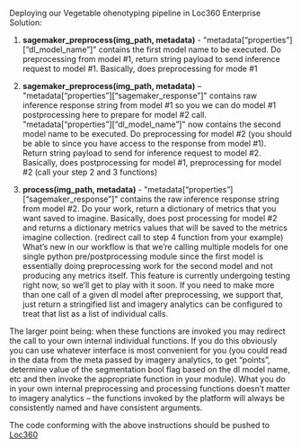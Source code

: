 

Deploying our Vegetable ohenotyping pipeline in Loc360 Enterprise Solution:


1. **sagemaker_preprocess(img_path, metadata)** - "metadata[“properties”][“dl_model_name”]" contains the first model name to be executed.  Do preprocessing from model #1, return string payload to send inference request to model #1.  Basically, does preprocessing for mode #1

2. **sagemaker_preprocess(img_path, metadata)** – "metadata[“properties”][“sagemaker_response”]" contains raw inference response string from model #1 so you we can do model #1  postprocessing here to prepare for model #2 call.  "metadata[“properties”][“dl_model_name”]" now contains the second model name to be executed.  Do preprocessing for model #2 (you should be able to since you have access to the response from model #1).  Return string payload to send for inference request to model #2.  Basically, does postprocessing for model #1, preprocessing for model #2 (call your step 2 and 3 functions)

3. **process(img_path, metadata)** - "metadata[“properties”][“sagemaker_response”]" contains the raw inference response string from model #2.  Do your work, return a dictionary of metrics that you want saved to imagine.  Basically, does post processing for model #2 and returns a dictionary metrics values that will be saved to the metrics imagine collection. (redirect call to step 4 function from your example)
What’s new in our workflow is that we’re calling multiple models for one single python pre/postprocessing module since the first model is essentially doing preprocessing work for the second model and not producing any metrics itself.  This feature is currently undergoing testing right now, so we’ll get to play with it soon. If you need to make more than one call of a given dl model after preprocessing, we support that, just return a stringified list and imagery analytics can be configured to treat that list as a list of individual calls.
 
The larger point being: when these functions are invoked you may redirect the call to your own internal individual functions.  If you do this obviously you can use whatever interface is most convenient for you (you could read in the data from the meta passed by imagery analytics, to get “points”, determine value of the segmentation bool flag based on the dl model name, etc and then invoke the appropriate function in your module). What you do in your own internal preprocessing and processing functions doesn’t matter to imagery analytics – the functions invoked by the platform will always be consistently named and have consistent arguments.

The code conforming with the above instructions should be pushed to  [Loc360](https://github.platforms.engineering/location-360-imagery-analytics)
